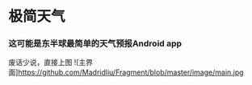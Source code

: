 # 极简天气
### 这可能是东半球最简单的天气预报Android app
废话少说，直接上图
![主界面]https://github.com/Madridliu/Fragment/blob/master/image/main.jpg
